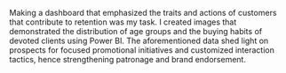 Making a dashboard that emphasized the traits and actions of customers that contribute to retention was my task. I created images that demonstrated the distribution of age groups and the buying habits of devoted clients using Power BI. The aforementioned data shed light on prospects for focused promotional initiatives and customized interaction tactics, hence strengthening patronage and brand endorsement.
